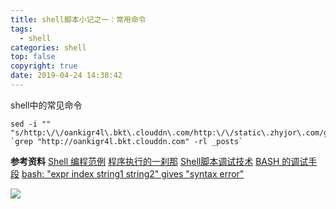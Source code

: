 ```yaml
---
title: shell脚本小记之一：常用命令
tags:
  - shell
categories: shell
top: false
copyright: true
date: 2019-04-24 14:38:42
---
```

shell中的常见命令
<!--more-->
```shell
sed -i "" "s/http:\/\/oankigr4l\.bkt\.clouddn\.com/http:\/\/static\.zhyjor\.com/g" `grep "http://oankigr4l.bkt.clouddn.com" -rl _posts`
```
**参考资料**
[Shell 编程范例](https://tinylab.gitbooks.io/shellbook/content/)
[程序执行的一刹那](https://tinylab.gitbooks.io/cbook/content/zh/chapters/02-chapter3.html)
[Shell脚本调试技术](https://www.ibm.com/developerworks/cn/linux/l-cn-shell-debug/index.html)
[BASH 的调试手段](http://tinylab.org/bash-debugging-tools/)
[bash: "expr index string1 string2" gives "syntax error"](https://discussions.apple.com/thread/923299)


![](http://static.zhyjor.com/wexin.png)